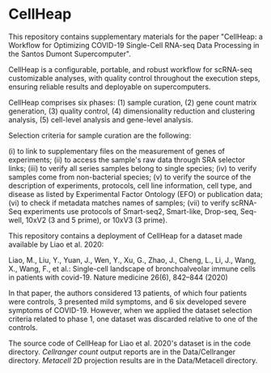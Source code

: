 # CellHeap


This repository contains supplementary materials for the paper "CellHeap: a Workflow for Optimizing COVID-19 Single-Cell RNA-seq Data Processing in the Santos Dumont Supercomputer".

CellHeap is a configurable, portable, and robust workflow for scRNA-seq customizable analyses, with quality control throughout the execution steps, ensuring reliable results and deployable on supercomputers.

CellHeap comprises six phases: (1) sample curation, (2) gene count matrix generation, (3) quality control, (4) dimensionality reduction and clustering analysis, (5) cell-level analysis and gene-level analysis.

Selection criteria for sample curation are the following:

(i) to link to supplementary files on the measurement of genes of experiments;
(ii) to access the sample's raw data through SRA selector links;
(iii) to verify all series samples belong to single species;
(iv) to verify samples come from non-bacterial species;
(v) to verify the source of the description of experiments, protocols, cell line information, cell type, and disease as listed by Experimental Factor Ontology (EFO) or publication data;
(vi) to check if metadata matches names of samples;
(vii) to verify scRNA-Seq experiments use protocols of Smart-seq2, Smart-like, Drop-seq, Seq-well, 10xV2 (3 and 5 prime), or 10xV3 (3 prime).

This repository contains a deployment of CellHeap for a dataset made available by Liao et al. 2020:

Liao, M., Liu, Y., Yuan, J., Wen, Y., Xu, G., Zhao, J., Cheng, L., Li, J., Wang, X., Wang, F., et al.: Single-cell landscape of bronchoalveolar immune cells in patients with covid-19. Nature medicine 26(6), 842–844 (2020)

In that paper, the authors considered 13 patients, of which four patients were controls, 3 presented mild symptoms, and 6 six developed severe symptoms of COVID-19. However, when we applied the dataset selection criteria related to phase 1, one dataset was discarded relative to one of the controls.

The source code of CellHeap for Liao et al. 2020's dataset is in the code directory. <i> Cellranger count </i> output reports are in the Data/Cellranger directory. <i> Metacell </i> 2D projection results are in the Data/Metacell directory.
